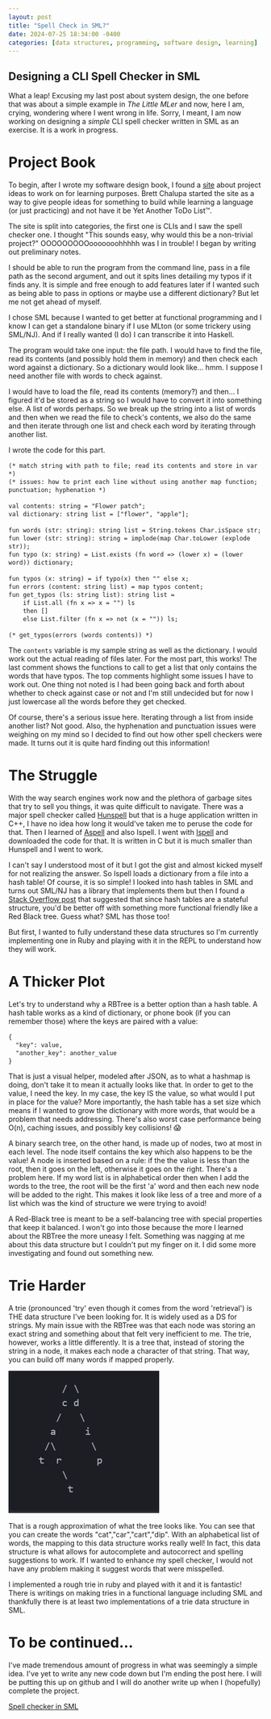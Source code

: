 ```yaml
---
layout: post
title: "Spell Check in SML?"
date: 2024-07-25 18:34:00 -0400
categories: [data structures, programming, software design, learning]
---
```


## Designing a CLI Spell Checker in SML

What a leap! Excusing my last post about system design, the one before that was about a simple example in _The Little MLer_ and now, here I am, crying, wondering where I went wrong in life. Sorry, I meant, I am now working on designing a *simple* CLI spell checker written in SML as an exercise. It is a work in progress.

# Project Book

To begin, after I wrote my software design book, I found a [site](https://projectbook.code.brettchalupa.com/) about project ideas to work on for learning purposes. Brett Chalupa started the site as a way to give people ideas for something to build while learning a language (or just practicing) and not have it be Yet Another ToDo List&trade;.

The site is split into categories, the first one is CLIs and I saw the spell checker one. I thought "This sounds easy, why would this be a non-trivial project?" OOOOOOOOOooooooohhhhh was I in trouble! I began by writing out preliminary notes.

I should be able to run the program from the command line, pass in a file path as the second argument, and out it spits lines detailing my typos if it finds any. It is simple and free enough to add features later if I wanted such as being able to pass in options or maybe use a different dictionary? But let me not get ahead of myself.

I chose SML because I wanted to get better at functional programming and I know I can get a standalone binary if I use MLton (or some trickery using SML/NJ). And if I really wanted (I do) I can transcribe it into Haskell.

The program would take one input: the file path. I would have to find the file, read its contents (and possibly hold them in memory) and then check each word against a dictionary. So a dictionary would look like... hmm. I suppose I need another file with words to check against.

I would have to load the file, read its contents (memory?) and then... I figured it'd be stored as a string so I would have to convert it into something else. A list of words perhaps. So we break up the string into a list of words and then when we read the file to check's contents, we also do the same and then iterate through one list and check each word by iterating through another list.

I wrote the code for this part.

```
(* match string with path to file; read its contents and store in var *)
(* issues: how to print each line without using another map function; punctuation; hyphenation *)

val contents: string = "Flower patch";
val dictionary: string list = ["flower", "apple"];

fun words (str: string): string list = String.tokens Char.isSpace str;
fun lower (str: string): string = implode(map Char.toLower (explode str));
fun typo (x: string) = List.exists (fn word => (lower x) = (lower word)) dictionary;

fun typos (x: string) = if typo(x) then "" else x;
fun errors (content: string list) = map typos content;
fun get_typos (ls: string list): string list = 
	if List.all (fn x => x = "") ls 
	then []
	else List.filter (fn x => not (x = "")) ls;

(* get_typos(errors (words contents)) *)
```

The `contents` variable is my sample string as well as the dictionary. I would work out the actual reading of files later. For the most part, this works! The last comment shows the functions to call to get a list that only contains the words that have typos. The top comments highlight some issues I have to work out. One thing not noted is I had been going back and forth about whether to check against case or not and I'm still undecided but for now I just lowercase all the words before they get checked.

Of course, there's a serious issue here. Iterating through a list from inside another list? Not good. Also, the hyphenation and punctuation issues were weighing on my mind so I decided to find out how other spell checkers were made. It turns out it is quite hard finding out this information!

# The Struggle

With the way search engines work now and the plethora of garbage sites that try to sell you things, it was quite difficult to navigate. There was a major spell checker called [Hunspell](https://hunspell.github.io/) but that is a huge application written in C++, I have no idea how long it would've taken me to peruse the code for that. Then I learned of [Aspell](http://aspell.net/) and also Ispell. I went with [Ispell](https://www.cs.hmc.edu/~geoff/ispell.html) and downloaded the code for that. It is written in C but it is much smaller than Hunspell and I went to work.

I can't say I understood most of it but I got the gist and almost kicked myself for not realizing the answer. So Ispell loads a dictionary from a file into a hash table! Of course, it is so simple! I looked into hash tables in SML and turns out SML/NJ has a library that implements them but then I found a [Stack Overflow post](https://stackoverflow.com/a/19842954) that suggested that since hash tables are a stateful structure, you'd be better off with something more functional friendly like a Red Black tree. Guess what? SML has those too!

But first, I wanted to fully understand these data structures so I'm currently implementing one in Ruby and playing with it in the REPL to understand how they will work.

# A Thicker Plot

Let's try to understand why a RBTree is a better option than a hash table. A hash table works as a kind of dictionary, or phone book (if you can remember those) where the keys are paired with a value:

```
{
  "key": value,
  "another_key": another_value
}
```

That is just a visual helper, modeled after JSON, as to what a hashmap is doing, don't take it to mean it actually looks like that. In order to get to the value, I need the key. In my case, the key IS the value, so what would I put in place for the value? More importantly, the hash table has a set size which means if I wanted to grow the dictionary with more words, that would be a problem that needs addressing. There's also worst case performance being O(n), caching issues, and possibly key collisions! 😱

A binary search tree, on the other hand, is made up of nodes, two at most in each level. The node itself contains the key which also happens to be the value! A node is inserted based on a rule: if the the value is less than the root, then it goes on the left, otherwise it goes on the right. There's a problem here. If my word list is in alphabetical order then when I add the words to the tree, the root will be the first 'a' word and then each new node will be added to the right. This makes it look like less of a tree and more of a list which was the kind of structure we were trying to avoid!

A Red-Black tree is meant to be a self-balancing tree with special properties that keep it balanced. I won't go into those because the more I learned about the RBTree the more uneasy I felt. Something was nagging at me about this data structure but I couldn't put my finger on it. I did some more investigating and found out something new.

# Trie Harder

A trie (pronounced 'try' even though it comes from the word 'retrieval') is THE data structure I've been looking for. It is widely used as a DS for strings. My main issue with the RBTree was that each node was storing an exact string and something about that felt very inefficient to me. The trie, however, works a little differently. It is a tree that, instead of storing the string in a node, it makes each node a character of that string. That way, you can build off many words if mapped properly.

![a trie representation](./assets/images/trie.png)

That is a rough approximation of what the tree looks like. You can see that you can create the words "cat","car","cart","dip". With an alphabetical list of words, the mapping to this data structure works really well! In fact, this data structure is what allows for autocomplete and autocorrect and spelling suggestions to work. If I wanted to enhance my spell checker, I would not have any problem making it suggest words that were misspelled.

I implemented a rough trie in ruby and played with it and it is fantastic! There is writings on making tries in a functional language including SML and thankfully there is at least two implementations of a trie data structure in SML.

# To be continued...

I've made tremendous amount of progress in what was seemingly a simple idea. I've yet to write any new code down but I'm ending the post here. I will be putting this up on github and I will do another write up when I (hopefully) complete the project. 

[Spell checker in SML](https://github.com/Angeldude/Spell_Check_SML)
